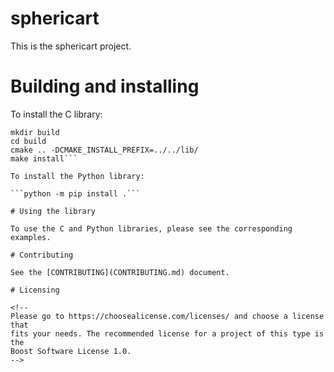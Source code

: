 # sphericart

This is the sphericart project.

# Building and installing

To install the C library:

```cd src
mkdir build
cd build
cmake .. -DCMAKE_INSTALL_PREFIX=../../lib/
make install```

To install the Python library:

```python -m pip install .```

# Using the library

To use the C and Python libraries, please see the corresponding examples.

# Contributing

See the [CONTRIBUTING](CONTRIBUTING.md) document.

# Licensing

<!--
Please go to https://choosealicense.com/licenses/ and choose a license that
fits your needs. The recommended license for a project of this type is the
Boost Software License 1.0.
-->

